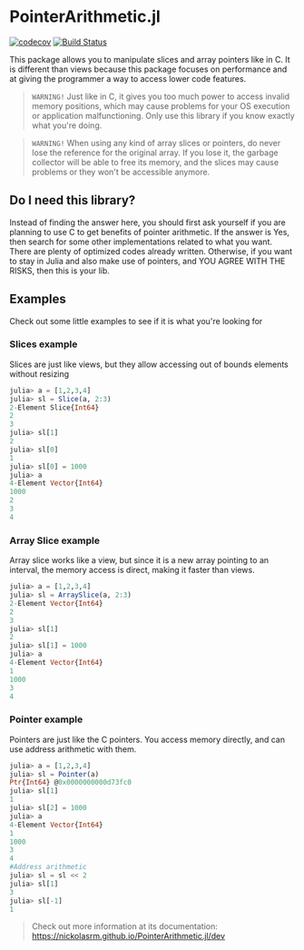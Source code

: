 # PointerArithmetic.jl
[![codecov](https://codecov.io/gh/nickolasrm/PointerArithmetic.jl/branch/main/graph/badge.svg?token=dgE8k5nuTh)](https://codecov.io/gh/nickolasrm/PointerArithmetic.jl)
[![Build Status](https://travis-ci.com/nickolasrm/PointerArithmetic.jl.svg?branch=main)](https://travis-ci.com/nickolasrm/PointerArithmetic.jl)

This package allows you to manipulate slices and array pointers like in C. It is different than views because this package focuses on performance and at giving the programmer a way to access lower code features. 

> `WARNING!`
> Just like in C, it gives you too much power to access invalid memory positions, which may cause problems for your OS execution or application malfunctioning. Only use this library if you know exactly what you're doing.

> `WARNING!`
> When using any kind of array slices or pointers, do never lose the reference for the original array. If you lose it, the garbage collector will be able to free its memory, and the slices may cause problems or they won't be accessible anymore.

## Do I need this library?
Instead of finding the answer here, you should first ask yourself if you are planning to use C to get benefits of pointer arithmetic. If the answer is Yes, then search for some other implementations related to what you want. There are plenty of optimized codes already written. Otherwise, if you want to stay in Julia and also make use of pointers, and YOU AGREE WITH THE RISKS, then this is your lib.

## Examples
Check out some little examples to see if it is what you're looking for
### Slices example
Slices are just like views, but they allow accessing out of bounds elements without resizing
```julia
julia> a = [1,2,3,4]
julia> sl = Slice(a, 2:3)
2-Element Slice{Int64}
2
3
julia> sl[1]
2
julia> sl[0]
1
julia> sl[0] = 1000
julia> a
4-Element Vector{Int64}
1000
2
3
4
```
### Array Slice example
Array slice works like a view, but since it is a new array pointing to an interval, the memory access is direct, making it faster than views.
```julia
julia> a = [1,2,3,4]
julia> sl = ArraySlice(a, 2:3)
2-Element Vector{Int64}
2
3
julia> sl[1]
2
julia> sl[1] = 1000
julia> a
4-Element Vector{Int64}
1
1000
3
4
```
### Pointer example
Pointers are just like the C pointers. You access memory directly, and can use address arithmetic with them.
```julia
julia> a = [1,2,3,4]
julia> sl = Pointer(a)
Ptr{Int64} @0x0000000000d73fc0
julia> sl[1]
1
julia> sl[2] = 1000
julia> a
4-Element Vector{Int64}
1
1000
3
4
#Address arithmetic
julia> sl = sl << 2
julia> sl[1]
3
julia> sl[-1]
1
```

> Check out more information at its documentation: https://nickolasrm.github.io/PointerArithmetic.jl/dev
